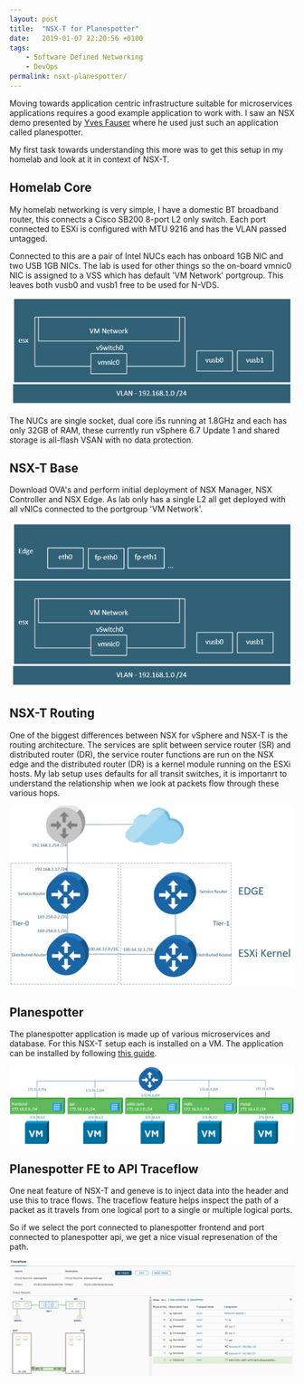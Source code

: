 ```yaml
---
layout: post
title:  "NSX-T for Planespotter"
date:   2019-01-07 22:20:56 +0100
tags:
    - Software Defined Networking
    - DevOps
permalink: nsxt-planespotter/
---
```


Moving towards application centric infrastructure suitable for microservices applications requires a good example application to work with.  I saw an NSX demo presented by [Yves Fauser](https://github.com/yfauser) where he used just such an application called planespotter.

My first task towards understanding this more was to get this setup in my homelab and look at it in context of NSX-T.

## Homelab Core

My homelab networking is very simple, I have a domestic BT broadband router, this connects a Cisco SB200 8-port L2 only switch. Each port connected to ESXi is configured with MTU 9216 and has the VLAN passed untagged.

Connected to this are a pair of Intel NUCs each has onboard 1GB NIC and two USB 1GB NICs.  The lab is used for other things so the on-board vmnic0 NIC is assigned to a VSS which has default 'VM Network' portgroup. This leaves both vusb0 and vusb1 free to be used for N-VDS.

<img src="/images/planespotter-esxi.png">

The NUCs are single socket, dual core i5s running at 1.8GHz and each has only 32GB of RAM, these currently run vSphere 6.7 Update 1 and shared storage is all-flash VSAN with no data protection.

## NSX-T Base

Download OVA's and perform initial deployment of NSX Manager,  NSX Controller and NSX Edge.  As lab only has a single L2 all get deployed with all vNICs connected to the portgroup 'VM Network'.

<img src="/images/planespotter-edge.png">

## NSX-T Routing

One of the biggest differences between NSX for vSphere and NSX-T is the routing architecture. The services are split between service router (SR) and distributed router (DR), the service router functions are run on the NSX edge and the distributed router (DR) is a kernel module running on the ESXi hosts. My lab setup uses defaults for all transit switches, it is importanrt to understand the relationship when we look at packets flow through these various hops.

<img src="/images/planespotter-edge-arch.png">

## Planespotter

The planespotter application is made up of various microservices and database. For this NSX-T setup each is installed on a VM. The application can be installed by following [this guide](https://github.com/darrylcauldwell/planespotter/blob/master/docs/vm_deployment/README.md).

<img src="/images/planespotter-logical-switches.png">

## Planespotter FE to API Traceflow

One neat feature of NSX-T and geneve is to inject data into the header and use this to trace flows. The traceflow feature helps inspect the path of a packet as it travels from one logical port to a single or multiple logical ports.

So if we select the port connected to planespotter frontend and port connected to planespotter api, we get a nice visual represenation of the path.

<img src="/images/planespotter-traceflow.png">
